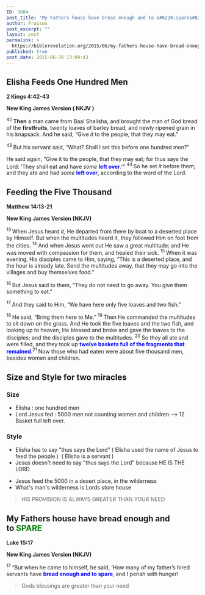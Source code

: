 ```yaml
---
ID: 3884
post_title: 'My Fathers house have bread enough and to &#8220;spare&#8221;'
author: Praison
post_excerpt: ""
layout: post
permalink: >
  https://biblerevelation.org/2015/06/my-fathers-house-have-bread-enough-and-to-spare/
published: true
post_date: 2015-06-30 13:09:43
---
```

<h2>Elisha Feeds One Hundred Men</h2>
<strong>2 Kings 4:42-43</strong>

<strong>New King James Version ( NKJV )</strong>

<span class="text 2Kgs-4-42"><sup class="versenum">42 </sup><strong>Then</strong> a man came from Baal Shalisha, and brought the man of God bread of the <strong>firstfruits</strong>, twenty loaves of barley bread, and newly ripened grain in his knapsack. And he said, “Give <i>it</i> to the people, that they may eat.”</span>

<span id="en-NKJV-9647" class="text 2Kgs-4-43"><sup class="versenum">43 </sup>But his servant said, “What? Shall I set this before one hundred men?”</span>

<span class="text 2Kgs-4-43">He said again, “Give it to the people, that they may eat; for thus says the <span class="small-caps">Lord</span>: ‘They shall eat and have <i>some</i> <span style="color: #0000ff;"><strong>left over</strong></span>.’” </span><span id="en-NKJV-9648" class="text 2Kgs-4-44"><sup class="versenum">44 </sup>So he set <i>it</i> before them; and they ate and had <i>some</i> <span style="color: #0000ff;"><strong>left over</strong></span>, according to the word of the <span class="small-caps">Lord</span>.</span>
<h2>Feeding the Five Thousand</h2>
<strong>Matthew 14:13-21</strong>

<strong>New King James Version (NKJV)</strong>

<span class="text Matt-14-13"><sup class="versenum">13 </sup>When Jesus heard <i>it,</i> He departed from there by boat to a deserted place by Himself. But when the multitudes heard it, they followed Him on foot from the cities. </span><span id="en-NKJV-23612" class="text Matt-14-14"><sup class="versenum">14 </sup>And when Jesus went out He saw a great multitude; and He was moved with compassion for them, and healed their sick. </span><span id="en-NKJV-23613" class="text Matt-14-15"><sup class="versenum">15 </sup>When it was evening, His disciples came to Him, saying, “This is a deserted place, and the hour is already late. Send the multitudes away, that they may go into the villages and buy themselves food.”</span>

<span id="en-NKJV-23614" class="text Matt-14-16"><sup class="versenum">16 </sup>But Jesus said to them, <span class="woj">“They do not need to go away. You give them something to eat.”</span></span>

<span id="en-NKJV-23615" class="text Matt-14-17"><sup class="versenum">17 </sup>And they said to Him, “We have here only five loaves and two fish.”</span>

<span id="en-NKJV-23616" class="text Matt-14-18"><sup class="versenum">18 </sup>He said, <span class="woj">“Bring them here to Me.”</span> </span><span id="en-NKJV-23617" class="text Matt-14-19"><sup class="versenum">19 </sup>Then He commanded the multitudes to sit down on the grass. And He took the five loaves and the two fish, and looking up to heaven, He blessed and broke and gave the loaves to the disciples; and the disciples gave to the multitudes. </span><span id="en-NKJV-23618" class="text Matt-14-20"><sup class="versenum">20 </sup>So they all ate and were filled, and they took up <span style="color: #0000ff;"><strong>twelve baskets full of the fragments that remained</strong></span>.</span><span id="en-NKJV-23619" class="text Matt-14-21"><sup class="versenum">21 </sup>Now those who had eaten were about five thousand men, besides women and children.</span>
<h2>Size and Style for two miracles</h2>
<h3>Size</h3>
<ul>
	<li>Elisha : one hundred men</li>
	<li>Lord Jesus fed : 5000 men not counting women and children --&gt; 12 Basket full left over.</li>
</ul>
<h3>Style</h3>
<ul>
	<li>Elisha has to say "thus says the Lord" ( Elisha used the name of Jesus to feed the people )  ( Elisha is a servant )</li>
	<li>Jesus doesn't need to say "thus says the Lord" because HE IS THE LORD</li>
</ul>
<ul>
	<li>Jesus feed the 5000 in a desert place, in the wilderness</li>
	<li>What's man's wilderness is Lords store house</li>
</ul>
<blockquote>HIS PROVISION IS ALWAYS GREATER THAN YOUR NEED</blockquote>
<h2>My Fathers house have bread enough and to <span style="color: #008000;">SPARE</span></h2>
<strong>Luke 15:17</strong>

<strong>New King James Version (NKJV)</strong>

<span id="en-NKJV-25606" class="text Luke-15-17"><sup class="versenum">17 </sup><span class="woj">“But when he came to himself, he said, ‘How many of my father’s hired servants have <span style="color: #0000ff;"><strong>bread enough and to spare</strong></span>, and I perish with hunger!</span></span>
<blockquote>Gods blessings are greater than your need</blockquote>